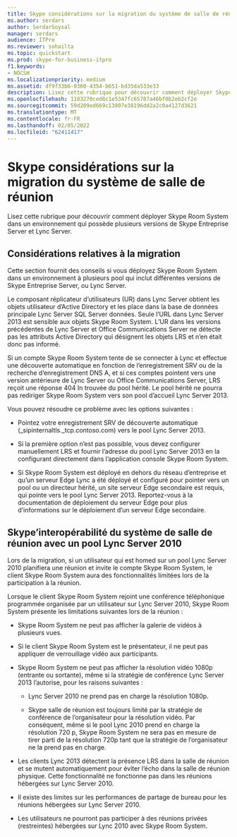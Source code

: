 ```yaml
---
title: Skype considérations sur la migration du système de salle de réunion
ms.author: serdars
author: SerdarSoysal
manager: serdars
audience: ITPro
ms.reviewer: sohailta
ms.topic: quickstart
ms.prod: skype-for-business-itpro
f1.keywords:
- NOCSH
ms.localizationpriority: medium
ms.assetid: df9f33b6-0360-4354-b651-bd35da533e33
description: Lisez cette rubrique pour découvrir comment déployer Skype Room System dans un environnement qui possède plusieurs versions de Skype Entreprise Server et Lync Server.
ms.openlocfilehash: 1183270ced8c1e5347fc65787a46bf0b2eb2cf2e
ms.sourcegitcommit: 59d209ed669c13807e38196dd2a2c0a4127d3621
ms.translationtype: MT
ms.contentlocale: fr-FR
ms.lasthandoff: 02/05/2022
ms.locfileid: "62411417"
---
```

# <a name="skype-room-system-migration-considerations"></a>Skype considérations sur la migration du système de salle de réunion
 
Lisez cette rubrique pour découvrir comment déployer Skype Room System dans un environnement qui possède plusieurs versions de Skype Entreprise Server et Lync Server.
  
## <a name="migration-considerations"></a>Considérations relatives à la migration

Cette section fournit des conseils si vous déployez Skype Room System dans un environnement à plusieurs pool qui inclut différentes versions de Skype Entreprise Server, ou Lync Server. 
  
Le composant réplicateur d’utilisateurs (UR) dans Lync Server obtient les objets utilisateur d’Active Directory et les place dans la base de données principale Lync Server SQL Server données. Seule l’URL dans Lync Server 2013 est sensible aux objets Skype Room System. L’UR dans les versions précédentes de Lync Server et Office Communications Server ne détecte pas les attributs Active Directory qui désignent les objets LRS et n’en était donc pas informé. 
  
Si un compte Skype Room System tente de se connecter à Lync et effectue une découverte automatique en fonction de l’enregistrement SRV ou de la recherche d’enregistrement DNS A, et si ces comptes pointent vers une version antérieure de Lync Server ou Office Communications Server, LRS reçoit une réponse 404 In trouvée du pool hérité. Le pool hérité ne pourra pas rediriger Skype Room System vers son pool d’accueil Lync Server 2013. 
  
Vous pouvez résoudre ce problème avec les options suivantes : 
  
- Pointez votre enregistrement SRV de découverte automatique (_sipinternaltls._tcp.contoso.com) vers le pool Lync Server 2013.
    
- Si la première option n’est pas possible, vous devez configurer manuellement LRS et fournir l’adresse du pool Lync Server 2013 en la configurant directement dans l’application console Skype Room System. 
    
- Si Skype Room System est déployé en dehors du réseau d’entreprise et qu’un serveur Edge Lync a été déployé et configuré pour pointer vers un pool ou un directeur hérité, un site serveur Edge secondaire est requis, qui pointe vers le pool Lync Server 2013. Reportez-vous à la documentation de déploiement du serveur Edge pour plus d’informations sur le déploiement d’un serveur Edge secondaire. 
    
## <a name="skype-room-system-interoperability-with-a-lync-server-2010-pool"></a>Skype’interopérabilité du système de salle de réunion avec un pool Lync Server 2010

Lors de la migration, si un utilisateur qui est homed sur un pool Lync Server 2010 planifiera une réunion et invite le compte Skype Room System, le client Skype Room System aura des fonctionnalités limitées lors de la participation à la réunion. 
  
Lorsque le client Skype Room System rejoint une conférence téléphonique programmée organisée par un utilisateur sur Lync Server 2010, Skype Room System présente les limitations suivantes lors de la réunion : 
  
- Skype Room System ne peut pas afficher la galerie de vidéos à plusieurs vues.
    
- Si le client Skype Room System est le présentateur, il ne peut pas appliquer de verrouillage vidéo aux participants.
    
- Skype Room System ne peut pas afficher la résolution vidéo 1080p (entrante ou sortante), même si la stratégie de conférence Lync Server 2013 l’autorise, pour les raisons suivantes : 
    
  - Lync Server 2010 ne prend pas en charge la résolution 1080p.
    
  - Skype salle de réunion est toujours limité par la stratégie de conférence de l’organisateur pour la résolution vidéo. Par conséquent, même si le pool Lync 2010 prend en charge la résolution 720 p, Skype Room System ne sera pas en mesure de tirer parti de la résolution 720p tant que la stratégie de l’organisateur ne la prend pas en charge. 
    
- Les clients Lync 2013 détectent la présence LRS dans la salle de réunion et se mutent automatiquement pour éviter l’écho dans la salle de réunion physique. Cette fonctionnalité ne fonctionne pas dans les réunions hébergées sur Lync Server 2010.
    
- Il existe des limites sur les performances de partage de bureau pour les réunions hébergées sur Lync Server 2010.
    
- Les utilisateurs ne pourront pas participer à des réunions privées (restreintes) hébergées sur Lync 2010 avec Skype Room System.
    

